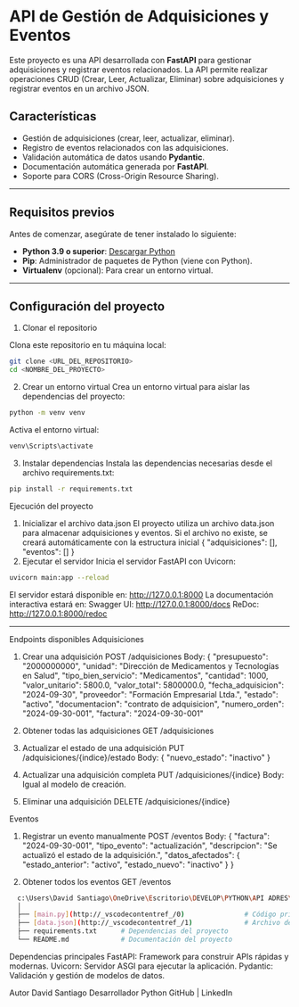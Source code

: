# API de Gestión de Adquisiciones y Eventos

Este proyecto es una API desarrollada con **FastAPI** para gestionar adquisiciones y registrar eventos relacionados. La API permite realizar operaciones CRUD (Crear, Leer, Actualizar, Eliminar) sobre adquisiciones y registrar eventos en un archivo JSON.

## Características

- Gestión de adquisiciones (crear, leer, actualizar, eliminar).
- Registro de eventos relacionados con las adquisiciones.
- Validación automática de datos usando **Pydantic**.
- Documentación automática generada por **FastAPI**.
- Soporte para CORS (Cross-Origin Resource Sharing).

---

## Requisitos previos

Antes de comenzar, asegúrate de tener instalado lo siguiente:

- **Python 3.9 o superior**: [Descargar Python](https://www.python.org/downloads/)
- **Pip**: Administrador de paquetes de Python (viene con Python).
- **Virtualenv** (opcional): Para crear un entorno virtual.

---

## Configuración del proyecto

 1. Clonar el repositorio

Clona este repositorio en tu máquina local:
```bash
git clone <URL_DEL_REPOSITORIO>
cd <NOMBRE_DEL_PROYECTO>
```
2. Crear un entorno virtual
Crea un entorno virtual para aislar las dependencias del proyecto:
```bash
python -m venv venv
```
Activa el entorno virtual:
```bash
venv\Scripts\activate
```
3. Instalar dependencias
Instala las dependencias necesarias desde el archivo requirements.txt:
```bash
pip install -r requirements.txt
```

Ejecución del proyecto
1. Inicializar el archivo data.json
El proyecto utiliza un archivo data.json para almacenar adquisiciones y eventos. Si el archivo no existe, se creará automáticamente con la estructura inicial
{
  "adquisiciones": [],
  "eventos": []
}
2. Ejecutar el servidor
Inicia el servidor FastAPI con Uvicorn:
```bash
uvicorn main:app --reload
```
El servidor estará disponible en: http://127.0.0.1:8000
La documentación interactiva estará en:
Swagger UI: http://127.0.0.1:8000/docs
ReDoc: http://127.0.0.1:8000/redoc

--------------------------------------------------------------------------

Endpoints disponibles
Adquisiciones
1. Crear una adquisición
  POST /adquisiciones
  Body:
  {
    "presupuesto": "2000000000",
    "unidad": "Dirección de Medicamentos y Tecnologías en Salud",
    "tipo_bien_servicio": "Medicamentos",
    "cantidad": 1000,
    "valor_unitario": 5800.0,
    "valor_total": 5800000.0,
    "fecha_adquisicion": "2024-09-30",
    "proveedor": "Formación Empresarial Ltda.",
    "estado": "activo",
    "documentacion": "contrato de adquisicion",
    "numero_orden": "2024-09-30-001",
    "factura": "2024-09-30-001"

2. Obtener todas las adquisiciones
  GET /adquisiciones

3. Actualizar el estado de una adquisición
PUT /adquisiciones/{indice}/estado
Body:
  {
    "nuevo_estado": "inactivo"
  }

   
4. Actualizar una adquisición completa
PUT /adquisiciones/{indice}
Body: Igual al modelo de creación.

5. Eliminar una adquisición
DELETE /adquisiciones/{indice}


Eventos
1. Registrar un evento manualmente
POST /eventos
Body:
{
  "factura": "2024-09-30-001",
  "tipo_evento": "actualización",
  "descripcion": "Se actualizó el estado de la adquisición.",
  "datos_afectados": {
    "estado_anterior": "activo",
    "estado_nuevo": "inactivo"
  }
}

2. Obtener todos los eventos
GET /eventos

```bash
  c:\Users\David Santiago\OneDrive\Escritorio\DEVELOP\PYTHON\API ADRES\
  │
  ├── [main.py](http://_vscodecontentref_/0)               # Código principal de la API
  ├── [data.json](http://_vscodecontentref_/1)             # Archivo de datos (adquisiciones y eventos)
  ├── requirements.txt      # Dependencias del proyecto
  └── README.md             # Documentación del proyecto
```


Dependencias principales
FastAPI: Framework para construir APIs rápidas y modernas.
Uvicorn: Servidor ASGI para ejecutar la aplicación.
Pydantic: Validación y gestión de modelos de datos.

Autor
David Santiago
Desarrollador Python
GitHub | LinkedIn
